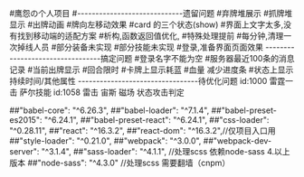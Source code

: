 #鹰怨の个人项目
#-----------------------------遗留问题
#弃牌堆展示
#抓牌堆显示
#出牌动画
#牌向左移动效果
#card 的三个状态(show)
#界面上文字太多,没有找到移动端的适配方案
#析构,函数返回值优化,
#特殊处理提前
#每分钟,清理一次掉线人员
#部分装备未实现
#部分技能未实现
#登录,准备界面页面效果
---------------------------------搞定问题
#登录名字不能为空
#服务器最近100条的消息记录
#当前出牌显示
#回合限时
#卡牌上显示耗蓝
#血量 减少进度条
#状态上显示持续时间/其他属性
---------------------------------待优化问题
id:1000  雷霆一击 萨尔技能 
id:1058  雷击    宙斯
磁场 状态攻击判定


##"babel-core": "^6.26.3",
##"babel-loader": "^7.1.4",
##"babel-preset-es2015": "^6.24.1",
##"babel-preset-react": "^6.24.1",
##"css-loader": "^0.28.11",
##"react": "^16.3.2",
##"react-dom": "^16.3.2",//仅项目入口用
##"style-loader": "^0.21.0",
##"webpack": "^3.0.0",
##"webpack-dev-server": "^3.1.4",
##"sass-loader": "^4.1.1", //处理scss 依赖node-sass 4.以上版本
##"node-sass": "^4.3.0" //处理scss 需要翻墙（cnpm）